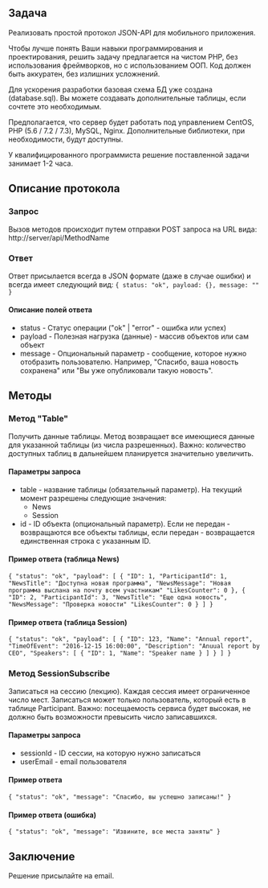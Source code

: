 ## Задача

Реализовать простой протокол JSON-API для мобильного приложения.

Чтобы лучше понять Ваши навыки программирования и проектирования, решить
задачу предлагается на чистом PHP, без использования фреймворков, но с
использованием ООП. Код должен быть аккуратен, без излишних усложнений.

Для ускорения разработки базовая схема БД уже создана
(database.sql). Вы можете создавать дополнительные таблицы, если
сочтете это необходимым.

Предполагается, что сервер будет работать под управлением CentOS, PHP (5.6 /
7.2 / 7.3), MySQL, Nginx. Дополнительные библиотеки, при необходимости, будут
доступны.

У квалифицированного программиста решение поставленной задачи занимает 1-2
часа.

## Описание протокола

### Запрос

Вызов методов происходит путем отправки POST запроса на URL вида:
http://server/api/MethodName

### Ответ

Ответ присылается всегда в JSON формате (даже в случае ошибки) и всегда имеет
следующий вид: `{ status: "ok", payload: {}, message: "" } `

#### Описание полей ответа

  * status - Cтатус операции ("ok" | "error" - ошибка или успех)
  * payload - Полезная нагрузка (данные) - массив объектов или сам объект
  * message - Опциональный параметр - сообщение, которое нужно отобразить пользователю. Например, "Спасибо, ваша новость сохранена" или "Вы уже опубликовали такую новость".

## Методы

### Метод "Table"

Получить данные таблицы. Метод возвращает все имеющиеся данные для указанной
таблицы (из числа разрешенных). Важно: количество доступных таблиц в
дальнейшем планируется значительно увеличить.

#### Параметры запроса

  * table - название таблицы (обязательный параметр). На текущий момент разрешены следующие значения: 
    * News
    * Session
  * id - ID объекта (опциональный параметр). Если не передан - возвращаются все объекты таблицы, если передан - возвращается единственная строка с указанным ID.

#### Пример ответа (таблица News)

`{ "status": "ok", "payload": [ { "ID": 1, "ParticipantId": 1, "NewsTitle":
"Доступна новая программа", "NewsMessage": "Новая программа выслана на почту
всем участникам" "LikesCounter": 0 }, { "ID": 2, "ParticipantId": 3,
"NewsTitle": "Еще одна новость", "NewsMessage": "Проверка новости"
"LikesCounter": 0 } ] } `

#### Пример ответа (таблица Session)

`{ "status": "ok", "payload": [ { "ID": 123, "Name": "Annual report",
"TimeOfEvent": "2016-12-15 16:00:00", "Description": "Anuual report by CEO",
"Speakers": [ { "ID": 1, "Name": "Speaker name } ] } ] } `

### Метод SessionSubscribe

Записаться на сессию (лекцию). Каждая сессия имеет ограниченное число мест.
Записаться может только пользователь, который есть в таблице Participant.
Важно: посещаемость сервиса будет высокая, не должно быть возможности
превысить число записавшихся.

#### Параметры запроса

  * sessionId - ID сессии, на которую нужно записаться
  * userEmail - email пользователя

#### Пример ответа

`{ "status": "ok", "message": "Спасибо, вы успешно записаны!" } `

#### Пример ответа (ошибка)

`{ "status": "ok", "message": "Извините, все места заняты" } `

## Заключение

Решение присылайте на email.
